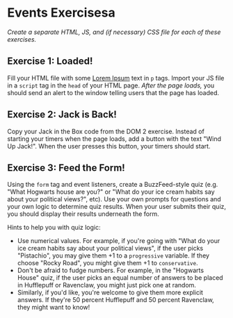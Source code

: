 # Events Exercisesa

_Create a separate HTML, JS, and (if necessary) CSS file for each of these exercises._

## Exercise 1: Loaded!

Fill your HTML file with some [Lorem Ipsum](https://www.lipsum.com/) text in `p` tags. Import your JS file in a `script` tag in the `head` of your HTML page. _After the page loads,_ you should send an alert to the window telling users that the page has loaded.

## Exercise 2: Jack is Back!

Copy your Jack in the Box code from the DOM 2 exercise. Instead of starting your timers when the page loads, add a button with the text "Wind Up Jack!". When the user presses this button, your timers should start.

## Exercise 3: Feed the Form!

Using the `form` tag and event listeners, create a BuzzFeed-style quiz (e.g. "What Hogwarts house are you?" or "What do your ice cream habits say about your political views?", etc). Use your own prompts for questions and your own logic to determine quiz results. When your user submits their quiz, you should display their results underneath the form.

Hints to help you with quiz logic:

- Use numerical values. For example, if you're going with "What do your ice cream habits say about your political views", if the user picks "Pistachio", you may give them +1 to a `progressive` variable. If they choose "Rocky Road", you might give them +1 to `conservative`.
- Don't be afraid to fudge numbers. For example, in the "Hogwarts House" quiz, if the user picks an equal number of answers to be placed in Hufflepuff or Ravenclaw, you might just pick one at random.
- Similarly, if you'd like, you're welcome to give them more explicit answers. If they're 50 percent Hufflepuff and 50 percent Ravenclaw, they might want to know!
